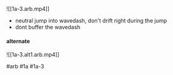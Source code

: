 ![[1a-3.arb.mp4]]
- neutral jump into wavedash, don't drift right during the jump
- dont buffer the wavedash

#### alternate
![[1a-3.alt1.arb.mp4]]

#arb #1a #1a-3

